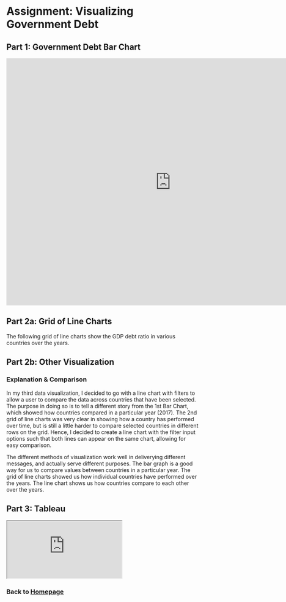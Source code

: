 # Assignment: Visualizing Government Debt

## Part 1: Government Debt Bar Chart
<iframe src="https://data.oecd.org/chart/65J6" width="860" height="645" style="border: 0" mozallowfullscreen="true" webkitallowfullscreen="true" allowfullscreen="true"><a href="https://data.oecd.org/chart/65J6" target="_blank">OECD Chart: General government debt, Total, % of GDP, Annual, 2017</a></iframe>

## Part 2a: Grid of Line Charts
The following grid of line charts show the GDP debt ratio in various countries over the years. 
<div class="flourish-embed flourish-chart" data-src="visualisation/3757085" data-url="https://flo.uri.sh/visualisation/3757085/embed" aria-label=""><script src="https://public.flourish.studio/resources/embed.js"></script></div>

## Part 2b: Other Visualization
<div class="flourish-embed flourish-chart" data-src="visualisation/3757211" data-url="https://flo.uri.sh/visualisation/3757211/embed" aria-label=""><script src="https://public.flourish.studio/resources/embed.js"></script></div>

### Explanation & Comparison
In my third data visualization, I decided to go with a line chart with filters to allow a user to compare the data across countries that have been selected. The purpose in doing so is to tell a different story from the 1st Bar Chart, which showed how countries compared in a particular year (2017). The 2nd grid of line charts was very clear in showing how a country has performed over time, but is still a little harder to compare selected countries in different rows on the grid. Hence, I decided to create a line chart with the filter input options such that both lines can appear on the same chart, allowing for easy comparison.

The different methods of visualization work well in deliverying different messages, and actually serve different purposes. 
The bar graph is a good way for us to compare values between countries in a particular year.
The grid of line charts showed us how individual countries have performed over the years.
The line chart shows us how countries compare to each other over the years.

## Part 3: Tableau
<iframe src="https://public.tableau.com/views/GovernmentDebtHighlightTable/Sheet1?:language=en&:display_count=y&:origin=viz_share_link"></iframe>


### Back to [Homepage](https://jeromelek.github.io/tellingstorieswithdataportfolio/)
